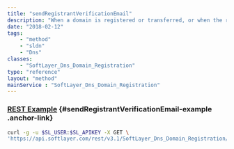 ```yaml
---
title: "sendRegistrantVerificationEmail"
description: "When a domain is registered or transferred, or when the registrant contact information is changed, the registrant must reply to an email requesting them to confirm that the submitted contact information is correct. This method sends the verification email to the registrant. "
date: "2018-02-12"
tags:
    - "method"
    - "sldn"
    - "Dns"
classes:
    - "SoftLayer_Dns_Domain_Registration"
type: "reference"
layout: "method"
mainService : "SoftLayer_Dns_Domain_Registration"
---
```


### [REST Example](#sendRegistrantVerificationEmail-example) <a href="/article/rest/"><i class="fas fa-question"></i></a> {#sendRegistrantVerificationEmail-example .anchor-link} 
```bash
curl -g -u $SL_USER:$SL_APIKEY -X GET \
'https://api.softlayer.com/rest/v3.1/SoftLayer_Dns_Domain_Registration/{SoftLayer_Dns_Domain_RegistrationID}/sendRegistrantVerificationEmail'
```
